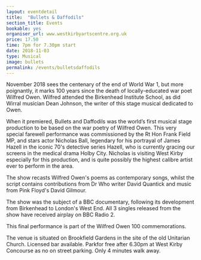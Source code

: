 ```yaml
---
layout: eventdetail
title:  "Bullets & Daffodils"
section_title: Events
bookable: yes
organiser_url: www.westkirbyartscentre.org.uk
price: 17.50
time: 7pm for 7.30pm start
date: 2018-11-03
type: Musical
image: bullets
permalink: /events/bulletsdaffodils
---
```


November 2018 sees the centenary of the end of World War 1, but more poignantly, it marks 100 years since the death of locally-educated war poet Wilfred Owen. Wilfred attended the Birkenhead Institute School, as did Wirral musician Dean Johnson, the writer of this stage musical dedicated to Owen.

When it premiered, Bullets and Daffodils was the world’s first musical stage production to be based on the war poetry of Wilfred Owen. This very special farewell performance was commissioned by the Rt Hon Frank Field MP, and stars actor Nicholas Ball, legendary for his portrayal of James Hazell in the iconic 70's detective series Hazell, who is currently gracing our screens in the medical drama Holby City. Nicholas is visiting West Kirby especially for this production, and is quite possibly the highest calibre artist ever to perform in the area.

The show recasts Wilfred Owen's poems as contemporary songs, whilst the script contains contributions from Dr Who writer David Quantick and music from Pink Floyd's David Gilmour.

The show was the subject of a BBC documentary, following its development from Birkenhead to London's West End. All 3 singles released from the show have received airplay on BBC Radio 2.

This final performance is part of the Wilfred Owen 100 commemorations.

The venue is situated on Brookfield Gardens in the site of the old Unitarian Church. Licensed bar available. Parkfor free after 6.30pm at West Kirby Concourse as no on street parking. Only 4 minutes walk away.
